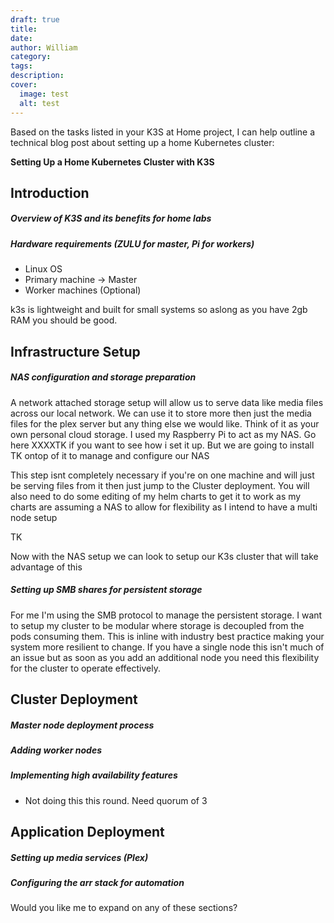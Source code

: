 ```yaml
---
draft: true
title: 
date: 
author: William
category: 
tags: 
description: 
cover:
  image: test
  alt: test
---
```

Based on the tasks listed in your K3S at Home project, I can help outline a technical blog post about setting up a home Kubernetes cluster:

**Setting Up a Home Kubernetes Cluster with K3S**

## Introduction
##### Overview of K3S and its benefits for home labs

##### Hardware requirements (ZULU for master, Pi for workers)
- Linux OS
- Primary machine -> Master
- Worker machines (Optional)

k3s is lightweight and built for small systems so aslong as you have 2gb RAM you should be good.


## Infrastructure Setup
##### NAS configuration and storage preparation
A network attached storage setup will allow us to serve data like media files across our local network. We can use it to store more then just the media files for the plex server but any thing else we would like. 
Think of it as your own personal cloud storage. I used my Raspberry Pi to act as my NAS. Go here XXXXTK if you want to see how i set it up. But we are going to install TK ontop of it to manage and configure our NAS

This step isnt completely necessary if you're on one machine and will just be serving files from it then just jump to the Cluster deployment. You will also need to do some editing of my helm charts to get it to work as my charts are assuming a NAS to allow for flexibility as I intend to have a multi node setup

TK

Now with the NAS setup we can look to setup our K3s cluster that will take advantage of this

##### Setting up SMB shares for persistent storage
For me I'm using the SMB protocol to manage the persistent storage. I want to setup my cluster to be modular where storage is decoupled from the pods consuming them. This is inline with industry best practice making your system more resilient to change. If you have a single node this isn't much of an issue but as soon as you add an additional node you need this flexibility for the cluster to operate effectively.






## Cluster Deployment
##### Master node deployment process

##### Adding worker nodes
##### Implementing high availability features 
- Not doing this this round. Need quorum of 3
## Application Deployment
##### Setting up media services (Plex)
##### Configuring the arr stack for automation

Would you like me to expand on any of these sections?